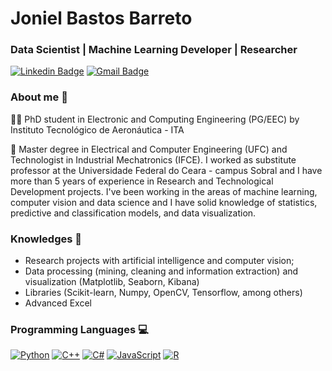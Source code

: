 #  Joniel Bastos Barreto
### Data Scientist | Machine Learning Developer | Researcher

[![Linkedin Badge](https://img.shields.io/badge/-LinkedIn-blue?style=flat-square&logo=Linkedin&logoColor=white&link=https://www.linkedin.com/in/joniel-bastos-barreto/)](https://www.linkedin.com/in/joniel-bastos-barreto/)
[![Gmail Badge](https://img.shields.io/badge/-Gmail-c14438?style=flat-square&logo=Gmail&logoColor=white&link=mailto:jonielbbarreto@gmail.com)](mailto:jonielbbarreto@gmail.com)

###  About me 👋
:man_student: PhD student in Electronic and Computing Engineering (PG/EEC) by Instituto Tecnológico de Aeronáutica - ITA 

:briefcase: Master degree in Electrical and Computer Engineering (UFC) and Technologist in Industrial Mechatronics (IFCE). 
I worked as substitute professor at the Universidade Federal do Ceara - campus Sobral and I have more than 5 years of experience in Research and Technological Development projects. I've been working in the areas of machine learning, computer vision and data science and I have solid knowledge of statistics, predictive and classification models, and data visualization.

### Knowledges :open_book:
- Research projects with artificial intelligence and computer vision;
- Data processing (mining, cleaning and information extraction) and visualization (Matplotlib, Seaborn, Kibana)
- Libraries (Scikit-learn, Numpy, OpenCV, Tensorflow, among others)
- Advanced Excel

### Programming Languages :computer:
[![Python](https://img.shields.io/badge/Python-3776AB?style=for-the-badge&logo=python&logoColor=white&link=https://github.com/jonielbarreto/)](https://github.com/jonielbarreto) 
[![C++](https://img.shields.io/badge/C%2B%2B-00599C?style=for-the-badge&logo=c%2B%2B&logoColor=white&link=https://github.com/jonielbarreto/)](https://github.com/jonielbarreto) 
[![C#](https://img.shields.io/badge/C%23-239120?style=for-the-badge&logo=c-sharp&logoColor=white&link=https://github.com/jonielbarreto/)](https://github.com/jonielbarreto) 
[![JavaScript](https://img.shields.io/badge/JavaScript-323330?style=for-the-badge&logo=javascript&logoColor=F7DF1E&link=https://github.com/jonielbarreto/)](https://github.com/jonielbarreto) 
[![R](https://img.shields.io/badge/R-276DC3?style=for-the-badge&logo=r&logoColor=white&link=https://github.com/jonielbarreto/)](https://github.com/jonielbarreto) 
